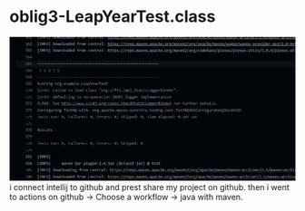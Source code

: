# oblig3-LeapYearTest.class

![Screenshot 2023-10-26 170957.png](https://github.com/ddd1i/oblig3-LeapYearTest.class/blob/8b5d2ee82dae9d151bc1ac351a895af8d25cd4db/Screenshot%202023-10-26%20170957.png) 
i connect intellij to github and prest share my project on github.
then i went to actions on github -> Choose a workflow -> java with maven.
